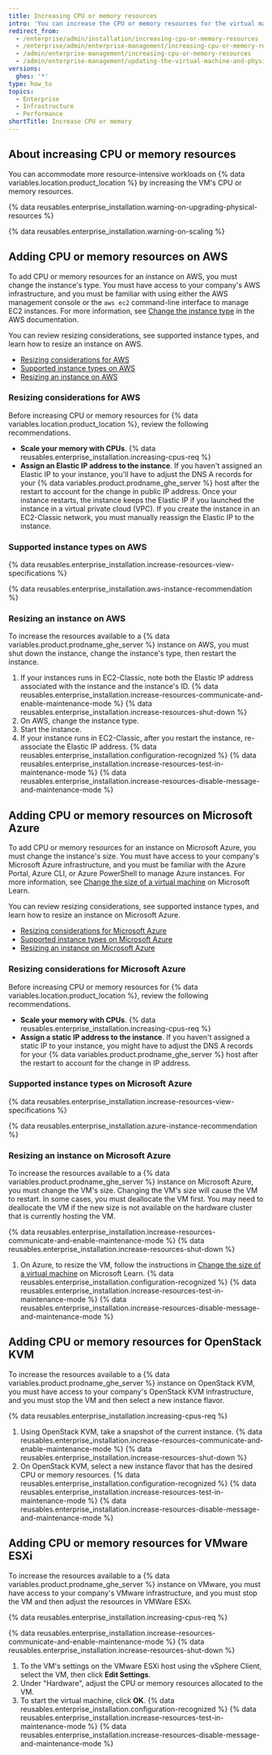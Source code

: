 ```yaml
---
title: Increasing CPU or memory resources
intro: 'You can increase the CPU or memory resources for the virtual machine (VM) that runs {% data variables.location.product_location %}.'
redirect_from:
  - /enterprise/admin/installation/increasing-cpu-or-memory-resources
  - /enterprise/admin/enterprise-management/increasing-cpu-or-memory-resources
  - /admin/enterprise-management/increasing-cpu-or-memory-resources
  - /admin/enterprise-management/updating-the-virtual-machine-and-physical-resources/increasing-cpu-or-memory-resources
versions:
  ghes: '*'
type: how_to
topics:
  - Enterprise
  - Infrastructure
  - Performance
shortTitle: Increase CPU or memory
---
```


## About increasing CPU or memory resources

You can accommodate more resource-intensive workloads on {% data variables.location.product_location %} by increasing the VM's CPU or memory resources.

{% data reusables.enterprise_installation.warning-on-upgrading-physical-resources %}

{% data reusables.enterprise_installation.warning-on-scaling %}

## Adding CPU or memory resources on AWS

To add CPU or memory resources for an instance on AWS, you must change the instance's type. You must have access to your company's AWS infrastructure, and you must be familiar with using either the AWS management console or the `aws ec2` command-line interface to manage EC2 instances. For more information, see [Change the instance type](https://docs.aws.amazon.com/AWSEC2/latest/UserGuide/ec2-instance-resize.html) in the AWS documentation.

You can review resizing considerations, see supported instance types, and learn how to resize an instance on AWS.

- [Resizing considerations for AWS](/admin/monitoring-managing-and-updating-your-instance/updating-the-virtual-machine-and-physical-resources/increasing-cpu-or-memory-resources#resizing-considerations-for-aws)
- [Supported instance types on AWS](/admin/monitoring-managing-and-updating-your-instance/updating-the-virtual-machine-and-physical-resources/increasing-cpu-or-memory-resources#supported-aws-instance-types)
- [Resizing an instance on AWS](/admin/monitoring-managing-and-updating-your-instance/updating-the-virtual-machine-and-physical-resources/increasing-cpu-or-memory-resources#resizing-an-instance-on-aws)

### Resizing considerations for AWS

Before increasing CPU or memory resources for {% data variables.location.product_location %}, review the following recommendations.

- **Scale your memory with CPUs**. {% data reusables.enterprise_installation.increasing-cpus-req %}
- **Assign an Elastic IP address to the instance**. If you haven't assigned an Elastic IP to your instance, you'll have to adjust the DNS A records for your {% data variables.product.prodname_ghe_server %} host after the restart to account for the change in public IP address. Once your instance restarts, the instance keeps the Elastic IP if you launched the instance in a virtual private cloud (VPC). If you create the instance in an EC2-Classic network, you must manually reassign the Elastic IP to the instance.

### Supported instance types on AWS

{% data reusables.enterprise_installation.increase-resources-view-specifications %}

{% data reusables.enterprise_installation.aws-instance-recommendation %}

### Resizing an instance on AWS

To increase the resources available to a {% data variables.product.prodname_ghe_server %} instance on AWS, you must shut down the instance, change the instance's type, then restart the instance.

1. If your instances runs in EC2-Classic, note both the Elastic IP address associated with the instance and the instance's ID.
{% data reusables.enterprise_installation.increase-resources-communicate-and-enable-maintenance-mode %}
{% data reusables.enterprise_installation.increase-resources-shut-down %}
1. On AWS, change the instance type.
1. Start the instance.
1. If your instance runs in EC2-Classic, after you restart the instance, re-associate the Elastic IP address.
{% data reusables.enterprise_installation.configuration-recognized %}
{% data reusables.enterprise_installation.increase-resources-test-in-maintenance-mode %}
{% data reusables.enterprise_installation.increase-resources-disable-message-and-maintenance-mode %}

## Adding CPU or memory resources on Microsoft Azure

To add CPU or memory resources for an instance on Microsoft Azure, you must change the instance's size. You must have access to your company's Microsoft Azure infrastructure, and you must be familiar with the Azure Portal, Azure CLI, or Azure PowerShell to manage Azure instances. For more information, see [Change the size of a virtual machine](https://learn.microsoft.com/en-us/azure/virtual-machines/resize-vm?tabs=portal) on Microsoft Learn.

You can review resizing considerations, see supported instance types, and learn how to resize an instance on Microsoft Azure.

- [Resizing considerations for Microsoft Azure](/admin/monitoring-managing-and-updating-your-instance/updating-the-virtual-machine-and-physical-resources/increasing-cpu-or-memory-resources#resizing-considerations-for-microsoft-azure)
- [Supported instance types on Microsoft Azure](/admin/monitoring-managing-and-updating-your-instance/updating-the-virtual-machine-and-physical-resources/increasing-cpu-or-memory-resources#supported-instance-types-on-microsoft-azure)
- [Resizing an instance on Microsoft Azure](/admin/monitoring-managing-and-updating-your-instance/updating-the-virtual-machine-and-physical-resources/increasing-cpu-or-memory-resources#resizing-an-instance-on-microsoft-azure)

### Resizing considerations for Microsoft Azure

Before increasing CPU or memory resources for {% data variables.location.product_location %}, review the following recommendations.

- **Scale your memory with CPUs**. {% data reusables.enterprise_installation.increasing-cpus-req %}
- **Assign a static IP address to the instance**. If you haven't assigned a static IP to your instance, you might have to adjust the DNS A records for your {% data variables.product.prodname_ghe_server %} host after the restart to account for the change in IP address.

### Supported instance types on Microsoft Azure

{% data reusables.enterprise_installation.increase-resources-view-specifications %}

{% data reusables.enterprise_installation.azure-instance-recommendation %}

### Resizing an instance on Microsoft Azure

To increase the resources available to a {% data variables.product.prodname_ghe_server %} instance on Microsoft Azure, you must change the VM's size. Changing the VM's size will cause the VM to restart. In some cases, you must deallocate the VM first. You may need to deallocate the VM if the new size is not available on the hardware cluster that is currently hosting the VM.

{% data reusables.enterprise_installation.increase-resources-communicate-and-enable-maintenance-mode %}
{% data reusables.enterprise_installation.increase-resources-shut-down %}
1. On Azure, to resize the VM, follow the instructions in [Change the size of a virtual machine](https://learn.microsoft.com/en-us/azure/virtual-machines/resize-vm?tabs=portal) on Microsoft Learn.
{% data reusables.enterprise_installation.configuration-recognized %}
{% data reusables.enterprise_installation.increase-resources-test-in-maintenance-mode %}
{% data reusables.enterprise_installation.increase-resources-disable-message-and-maintenance-mode %}

## Adding CPU or memory resources for OpenStack KVM

To increase the resources available to a {% data variables.product.prodname_ghe_server %} instance on OpenStack KVM, you must have access to your company's OpenStack KVM infrastructure, and you must stop the VM and then select a new instance flavor.

{% data reusables.enterprise_installation.increasing-cpus-req %}

1. Using OpenStack KVM, take a snapshot of the current instance.
{% data reusables.enterprise_installation.increase-resources-communicate-and-enable-maintenance-mode %}
{% data reusables.enterprise_installation.increase-resources-shut-down %}
1. On OpenStack KVM, select a new instance flavor that has the desired CPU or memory resources.
{% data reusables.enterprise_installation.configuration-recognized %}
{% data reusables.enterprise_installation.increase-resources-test-in-maintenance-mode %}
{% data reusables.enterprise_installation.increase-resources-disable-message-and-maintenance-mode %}

## Adding CPU or memory resources for VMware ESXi

To increase the resources available to a {% data variables.product.prodname_ghe_server %} instance on VMware, you must have access to your company's VMware infrastructure, and you must stop the VM and then adjust the resources in VMWare ESXi.

{% data reusables.enterprise_installation.increasing-cpus-req %}

{% data reusables.enterprise_installation.increase-resources-communicate-and-enable-maintenance-mode %}
{% data reusables.enterprise_installation.increase-resources-shut-down %}
1. To the VM's settings on the VMware ESXi host using the vSphere Client, select the VM, then click **Edit Settings**.
1. Under "Hardware", adjust the CPU or memory resources allocated to the VM.
1. To start the virtual machine, click **OK**.
{% data reusables.enterprise_installation.configuration-recognized %}
{% data reusables.enterprise_installation.increase-resources-test-in-maintenance-mode %}
{% data reusables.enterprise_installation.increase-resources-disable-message-and-maintenance-mode %}

